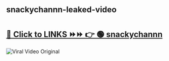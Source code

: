 
 ## snackychannn-leaked-video 

# <h2><a href="https://clipsfans.com/snackychannn&ref=git">🔗 Click to LINKS ⏩⏩ 👉 🟢 snackychannn </a></h2>

<a href="https://clipsfans.com/snackychannn&ref=git" rel="nofollow" data-target="animated-image.originalLink"><img src="https://i.ibb.co.com/xMMVF88/686577567.gif" alt="Viral Video Original" style="max-width: 100%; display: inline-block;" data-target="animated-image.originalImage"></a>

